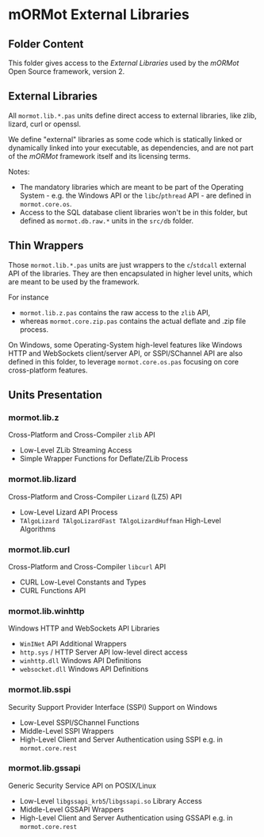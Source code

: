 # mORMot External Libraries

## Folder Content

This folder gives access to the *External Libraries* used by the *mORMot* Open Source framework, version 2.

## External Libraries

All `mormot.lib.*.pas` units define direct access to external libraries, like zlib, lizard, curl or openssl. 

We define "external" libraries as some code which is statically linked or dynamically linked into your executable, as dependencies, and are not part of the *mORMot* framework itself and its licensing terms.

Notes:

- The mandatory libraries which are meant to be part of the Operating System - e.g. the Windows API or the `libc`/`pthread` API - are defined in `mormot.core.os`.
- Access to the SQL database client libraries won't be in this folder, but defined as `mormot.db.raw.*` units in the `src/db` folder.

## Thin Wrappers

Those `mormot.lib.*.pas` units are just wrappers to the `c`/`stdcall` external API of the libraries. They are then encapsulated in higher level units, which are meant to be used by the framework.

For instance 

- `mormot.lib.z.pas` contains the raw access to the `zlib` API, 
- whereas `mormot.core.zip.pas` contains the actual deflate and .zip file process.

On Windows, some Operating-System high-level features like Windows HTTP and WebSockets client/server API, or SSPI/SChannel API are also defined in this folder, to leverage `mormot.core.os.pas` focusing on core cross-platform features.


## Units Presentation

### mormot.lib.z

Cross-Platform and Cross-Compiler `zlib` API
- Low-Level ZLib Streaming Access
- Simple Wrapper Functions for Deflate/ZLib Process

### mormot.lib.lizard

Cross-Platform and Cross-Compiler `Lizard` (LZ5) API
- Low-Level Lizard API Process
- `TAlgoLizard TAlgoLizardFast TAlgoLizardHuffman` High-Level Algorithms

### mormot.lib.curl

Cross-Platform and Cross-Compiler `libcurl` API
- CURL Low-Level Constants and Types
- CURL Functions API

### mormot.lib.winhttp

Windows HTTP and WebSockets API Libraries
- `WinINet` API Additional Wrappers
- `http.sys` / HTTP Server API low-level direct access
- `winhttp.dll` Windows API Definitions
- `websocket.dll` Windows API Definitions

### mormot.lib.sspi

Security Support Provider Interface (SSPI) Support on Windows
- Low-Level SSPI/SChannel Functions
- Middle-Level SSPI Wrappers
- High-Level Client and Server Authentication using SSPI e.g. in `mormot.core.rest`

### mormot.lib.gssapi

Generic Security Service API on POSIX/Linux
- Low-Level `libgssapi_krb5`/`libgssapi.so` Library Access
- Middle-Level GSSAPI Wrappers
- High-Level Client and Server Authentication using GSSAPI e.g. in `mormot.core.rest`
